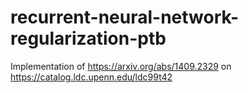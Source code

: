 # recurrent-neural-network-regularization-ptb
Implementation of https://arxiv.org/abs/1409.2329 on https://catalog.ldc.upenn.edu/ldc99t42
